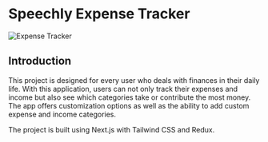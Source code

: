 # Speechly Expense Tracker

![Expense Tracker](https://i.ibb.co/VJjj3Kp/Screenshot-2020-12-18-205600.png)

## Introduction
This project is designed for every user who deals with finances in their daily life. With this application, users can not only track their expenses and income but also see which categories take or contribute the most money. The app offers customization options as well as the ability to add custom expense and income categories.

The project is built using Next.js with Tailwind CSS and Redux.
